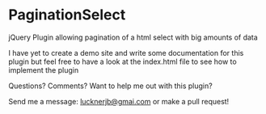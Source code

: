 PaginationSelect
================

jQuery Plugin allowing pagination of a html select with big amounts of data

I have yet to create a demo site and write some documentation for this plugin but feel free to have a look at the index.html file to see how to implement the plugin

Questions? Comments? Want to help me out with this plugin?

Send me a message: lucknerjb@gmai.com or make a pull request!
